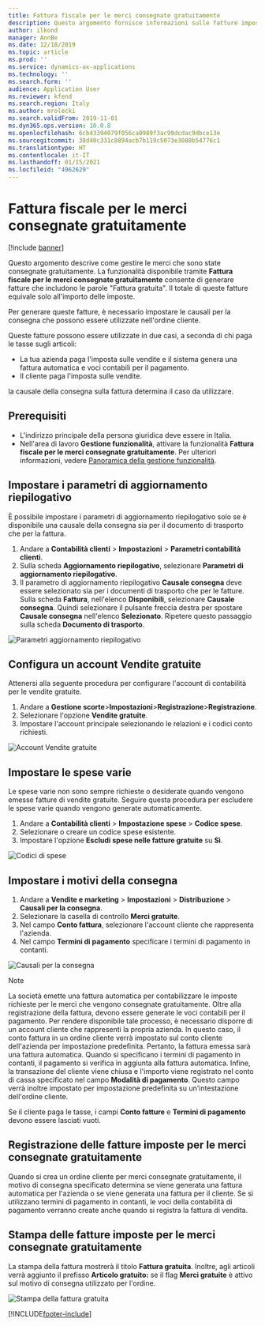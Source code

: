 ```yaml
---
title: Fattura fiscale per le merci consegnate gratuitamente
description: Questo argomento fornisce informazioni sulle fatture imposta per le merci che sono state consegnate gratuitamente.
author: ilkond
manager: AnnBe
ms.date: 12/18/2019
ms.topic: article
ms.prod: ''
ms.service: dynamics-ax-applications
ms.technology: ''
ms.search.form: ''
audience: Application User
ms.reviewer: kfend
ms.search.region: Italy
ms.author: mrolecki
ms.search.validFrom: 2019-11-01
ms.dyn365.ops.version: 10.0.8
ms.openlocfilehash: 6cb43394079f056ca0989f3ac99dcdac9dbce13e
ms.sourcegitcommit: 38d40c331c8894acb7b119c5073e3088b54776c1
ms.translationtype: HT
ms.contentlocale: it-IT
ms.lasthandoff: 01/15/2021
ms.locfileid: "4962629"
---
```

# <a name="tax-invoice-for-goods-delivered-for-free"></a>Fattura fiscale per le merci consegnate gratuitamente

[!include [banner](../includes/banner.md)]

Questo argomento descrive come gestire le merci che sono state consegnate gratuitamente. La funzionalità disponibile tramite **Fattura fiscale per le merci consegnate gratuitamente** consente di generare fatture che includono le parole "Fattura gratuita". Il totale di queste fatture equivale solo all'importo delle imposte.

Per generare queste fatture, è necessario impostare le causali per la consegna che possono essere utilizzate nell'ordine cliente.

Queste fatture possono essere utilizzate in due casi, a seconda di chi paga le tasse sugli articoli:

- La tua azienda paga l'imposta sulle vendite e il sistema genera una fattura automatica e voci contabili per il pagamento.
- Il cliente paga l'imposta sulle vendite.

la causale della consegna sulla fattura determina il caso da utilizzare.

## <a name="prerequisites"></a>Prerequisiti

- L'indirizzo principale della persona giuridica deve essere in Italia.
- Nell'area di lavoro **Gestione funzionalità**, attivare la funzionalità **Fattura fiscale per le merci consegnate gratuitamente**. Per ulteriori informazioni, vedere [Panoramica della gestione funzionalità](../../fin-and-ops/get-started/feature-management/feature-management-overview.md).

## <a name="set-up-the-summary-update-parameters"></a>Impostare i parametri di aggiornamento riepilogativo

È possibile impostare i parametri di aggiornamento riepilogativo solo se è disponibile una causale della consegna sia per il documento di trasporto che per la fattura.

1. Andare a **Contabilità clienti** \> **Impostazioni** \> **Parametri contabilità clienti**.
2. Sulla scheda **Aggiornamento riepilogativo**, selezionare **Parametri di aggiornamento riepilogativo**.
3. Il parametro di aggiornamento riepilogativo **Causale consegna** deve essere selezionato sia per i documenti di trasporto che per le fatture. Sulla scheda **Fattura**, nell'elenco **Disponibili**, selezionare **Causale consegna**. Quindi selezionare il pulsante freccia destra per spostare **Causale consegna** nell'elenco **Selezionato**. Ripetere questo passaggio sulla scheda **Documento di trasporto**.

![Parametri aggiornamento riepilogativo](media/emea-ita-exil-free-goods-summary-update-parameters.jpg)

## <a name="set-up-a-sales-for-free-account"></a>Configura un account Vendite gratuite

Attenersi alla seguente procedura per configurare l'account di contabilità per le vendite gratuite.

1. Andare a **Gestione scorte**\>**Impostazioni**\>**Registrazione**\>**Registrazione**.
2. Selezionare l'opzione **Vendite gratuite**.
3. Impostare l'account principale selezionando le relazioni e i codici conto richiesti.

![Account Vendite gratuite](media/emea-ita-exil-free-goods-sales-free-account.jpg)

## <a name="set-up-miscellaneous-charges"></a>Impostare le spese varie

Le spese varie non sono sempre richieste o desiderate quando vengono emesse fatture di vendite gratuite. Seguire questa procedura per escludere le spese varie quando vengono generate automaticamente.

1. Andare a **Contabilità clienti** \> **Impostazione spese** \> **Codice spese**.
2. Selezionare o creare un codice spese esistente.
2. Impostare l'opzione **Escludi spese nelle fatture gratuite** su **Sì**.

![Codici di spese](media/emea-ita-exil-free-goods-charges-codes.jpg)

## <a name="set-up-delivery-reasons"></a>Impostare i motivi della consegna

1. Andare a **Vendite e marketing** \> **Impostazioni** \> **Distribuzione** \> **Causali per la consegna**.
2. Selezionare la casella di controllo **Merci gratuite**.
3. Nel campo **Conto fattura**, selezionare l'account cliente che rappresenta l'azienda.
4. Nel campo **Termini di pagamento** specificare i termini di pagamento in contanti.

![Causali per la consegna](media/emea-ita-exil-free-goods-delivery-reason.jpg)

> [!NOTE]
> La società emette una fattura automatica per contabilizzare le imposte richieste per le merci che vengono consegnate gratuitamente. Oltre alla registrazione della fattura, devono essere generate le voci contabili per il pagamento. Per rendere disponibile tale processo, è necessario disporre di un account cliente che rappresenti la propria azienda. In questo caso, il conto fattura in un ordine cliente verrà impostato sul conto cliente dell'azienda per impostazione predefinita. Pertanto, la fattura emessa sarà una fattura automatica. Quando si specificano i termini di pagamento in contanti, il pagamento si verifica in aggiunta alla fattura automatica. Infine, la transazione del cliente viene chiusa e l'importo viene registrato nel conto di cassa specificato nel campo **Modalità di pagamento**. Questo campo verrà inoltre impostato per impostazione predefinita su un'intestazione dell'ordine cliente.
>
> Se il cliente paga le tasse, i campi **Conto fatture** e **Termini di pagamento** devono essere lasciati vuoti.

## <a name="posting-tax-invoices-for-goods-delivered-for-free"></a>Registrazione delle fatture imposte per le merci consegnate gratuitamente

Quando si crea un ordine cliente per merci consegnate gratuitamente, il motivo di consegna specificato determina se viene generata una fattura automatica per l'azienda o se viene generata una fattura per il cliente. Se si utilizzano termini di pagamento in contanti, le voci della contabilità di pagamento verranno create anche quando si registra la fattura di vendita.

## <a name="printing-tax-invoices-for-goods-delivered-for-free"></a>Stampa delle fatture imposte per le merci consegnate gratuitamente

La stampa della fattura mostrerà il titolo **Fattura gratuita**. Inoltre, agli articoli verrà aggiunto il prefisso **Articolo gratuito:** se il flag **Merci gratuite** è attivo sul motivo di consegna utilizzato per l'ordine.

![Stampa della fattura gratuita](media/emea-ita-exil-free-tax-invoice-printout.jpg)


[!INCLUDE[footer-include](../../includes/footer-banner.md)]